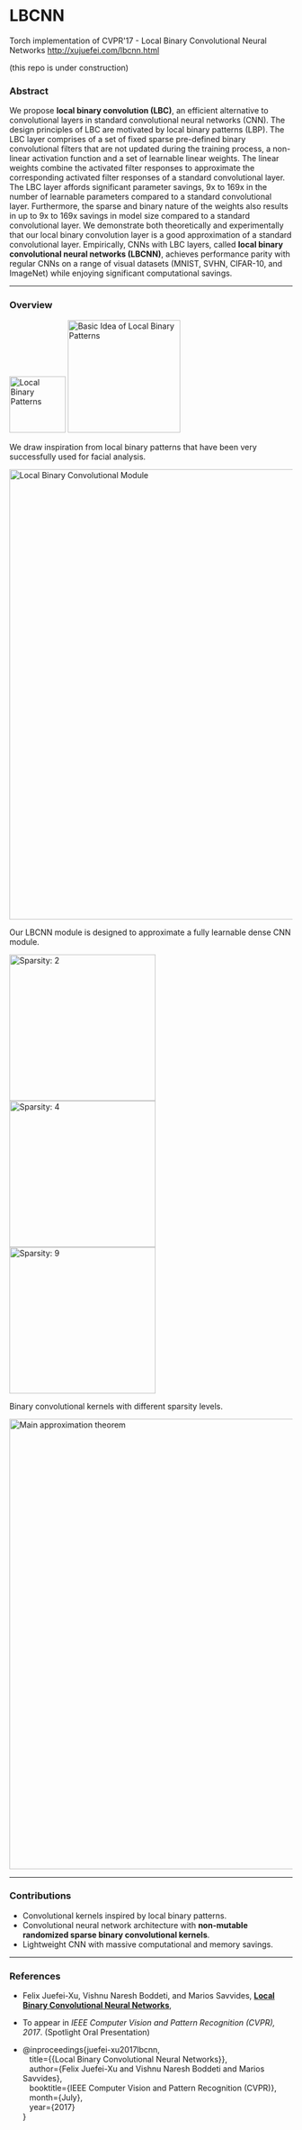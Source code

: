 # LBCNN
Torch implementation of CVPR'17 - Local Binary Convolutional Neural Networks http://xujuefei.com/lbcnn.html


(this repo is under construction)


### Abstract
We propose **local binary convolution (LBC)**, an efficient alternative to convolutional layers in standard convolutional neural networks (CNN). The design principles of LBC are motivated by local binary patterns (LBP). The LBC layer comprises of a set of fixed sparse pre-defined binary convolutional filters that are not updated during the training process, a non-linear activation function and a set of learnable linear weights. The linear weights combine the activated filter responses to approximate the corresponding activated filter responses of a standard convolutional layer. The LBC layer affords significant parameter savings, 9x to 169x in the number of learnable parameters compared to a standard convolutional layer. Furthermore, the sparse and binary nature of the weights also results in up to 9x to 169x savings in model size compared to a standard convolutional layer. We demonstrate both theoretically and experimentally that our local binary convolution layer is a good approximation of a standard convolutional layer. Empirically, CNNs with LBC layers, called **local binary convolutional neural networks (LBCNN)**, achieves performance parity with regular CNNs on a range of visual datasets (MNIST, SVHN, CIFAR-10, and ImageNet) while enjoying significant computational savings.

***

### Overview
<img src="http://xujuefei.com/lbcnn_image/01_LBP_3_5.png" title="Local Binary Patterns" style="width: 100px;"/>
<img src="http://xujuefei.com/lbcnn_image/02_LBP.png" title="Basic Idea of Local Binary Patterns" style="width: 200px;"/>


We draw inspiration from local binary patterns that have been very successfully used for facial analysis.


<img src="http://xujuefei.com/lbcnn_image/03_LBCNN_CNN.png" title="Local Binary Convolutional Module" style="width: 800px;"/>


Our LBCNN module is designed to approximate a fully learnable dense CNN module.

<img src="http://xujuefei.com/lbcnn_image/04_sparsity_2.png" title="Sparsity: 2" style="width: 260px;"/>
<img src="http://xujuefei.com/lbcnn_image/04_sparsity_4.png" title="Sparsity: 4" style="width: 260px;"/>
<img src="http://xujuefei.com/lbcnn_image/04_sparsity_9.png" title="Sparsity: 9" style="width: 260px;"/>


Binary convolutional kernels with different sparsity levels.

<img src="http://xujuefei.com/lbcnn_image/05_theory.png" title="Main approximation theorem" style="width: 800px;"/>


***

### Contributions

* Convolutional kernels inspired by local binary patterns.
* Convolutional neural network architecture with **non-mutable randomized sparse binary convolutional kernels**.
* Lightweight CNN with massive computational and memory savings.

***

### References

* Felix Juefei-Xu, Vishnu Naresh Boddeti, and Marios Savvides, [**Local Binary Convolutional Neural Networks**](felix_cvpr17_lbcnn.pdf),
* To appear in *IEEE Computer Vision and Pattern Recognition (CVPR), 2017*. (Spotlight Oral Presentation)

* @inproceedings{juefei-xu2017lbcnn,<br>
&nbsp;&nbsp;&nbsp;title={{Local Binary Convolutional Neural Networks}},<br>
&nbsp;&nbsp;&nbsp;author={Felix Juefei-Xu and Vishnu Naresh Boddeti and Marios Savvides},<br>
&nbsp;&nbsp;&nbsp;booktitle={IEEE Computer Vision and Pattern Recognition (CVPR)},<br>
&nbsp;&nbsp;&nbsp;month={July},<br>
&nbsp;&nbsp;&nbsp;year={2017}<br>
}

